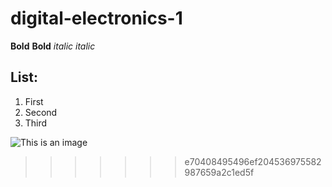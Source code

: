 # digital-electronics-1
**Bold** __Bold__ *italic* _italic_ 
## List:
1. First
2. Second
3. Third


![This is an image](https://myoctocat.com/assets/images/base-octocat.svg)
>>>>>>> e70408495496ef204536975582987659a2c1ed5f
